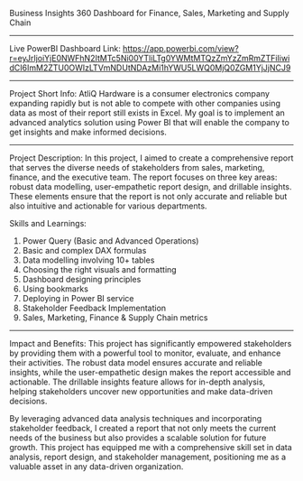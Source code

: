 Business Insights 360 Dashboard for Finance, Sales, Marketing and Supply Chain
************************

Live PowerBI Dashboard Link: https://app.powerbi.com/view?r=eyJrIjoiYjE0NWFhN2ItMTc5Ni00YTliLTg0YWMtMTQzZmYzZmRmZTFiIiwidCI6ImM2ZTU0OWIzLTVmNDUtNDAzMi1hYWU5LWQ0MjQ0ZGM1YjJjNCJ9

************************
Project Short Info: 
AtliQ Hardware is a consumer electronics company expanding rapidly but is not able to compete with other companies using data as most of their report still exists in Excel.
My goal is to implement an advanced analytics solution using Power BI that will enable the company to get insights and make informed decisions.
**************************

Project Description: 
In this project, I aimed to create a comprehensive report that serves the diverse needs of stakeholders from sales, marketing, finance, and the executive team.
The report focuses on three key areas: robust data modelling, user-empathetic report design, and drillable insights.
These elements ensure that the report is not only accurate and reliable but also intuitive and actionable for various departments.

Skills and Learnings:
1. Power Query (Basic and Advanced Operations) 
2. Basic and complex DAX formulas
3. Data modelling involving 10+ tables
4. Choosing the right visuals and formatting
5. Dashboard designing principles
6. Using bookmarks
7. Deploying in Power BI service
8. Stakeholder Feedback Implementation
9. Sales, Marketing, Finance & Supply Chain metrics

**************************
Impact and Benefits:
This project has significantly empowered stakeholders by providing them with a powerful tool to monitor, evaluate, and enhance their activities.
The robust data model ensures accurate and reliable insights, while the user-empathetic design makes the report accessible and actionable.
The drillable insights feature allows for in-depth analysis, helping stakeholders uncover new opportunities and make data-driven decisions.

By leveraging advanced data analysis techniques and incorporating stakeholder feedback, I created a report that not only meets the current needs of the business but also provides a scalable solution for future growth.
This project has equipped me with a comprehensive skill set in data analysis, report design, and stakeholder management, positioning me as a valuable asset in any data-driven organization.
